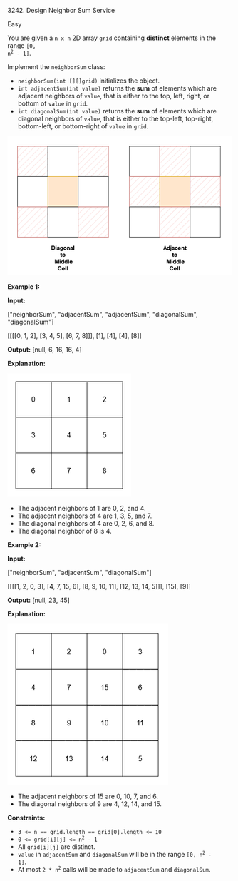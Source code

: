 3242\. Design Neighbor Sum Service

Easy

You are given a `n x n` 2D array `grid` containing **distinct** elements in the range <code>[0, n<sup>2</sup> - 1]</code>.

Implement the `neighborSum` class:

*   `neighborSum(int [][]grid)` initializes the object.
*   `int adjacentSum(int value)` returns the **sum** of elements which are adjacent neighbors of `value`, that is either to the top, left, right, or bottom of `value` in `grid`.
*   `int diagonalSum(int value)` returns the **sum** of elements which are diagonal neighbors of `value`, that is either to the top-left, top-right, bottom-left, or bottom-right of `value` in `grid`.

![](design.png)

**Example 1:**

**Input:**

["neighborSum", "adjacentSum", "adjacentSum", "diagonalSum", "diagonalSum"]

[[[[0, 1, 2], [3, 4, 5], [6, 7, 8]]], [1], [4], [4], [8]]

**Output:** [null, 6, 16, 16, 4]

**Explanation:**

**![](designexample0.png)**

*   The adjacent neighbors of 1 are 0, 2, and 4.
*   The adjacent neighbors of 4 are 1, 3, 5, and 7.
*   The diagonal neighbors of 4 are 0, 2, 6, and 8.
*   The diagonal neighbor of 8 is 4.

**Example 2:**

**Input:**

["neighborSum", "adjacentSum", "diagonalSum"]

[[[[1, 2, 0, 3], [4, 7, 15, 6], [8, 9, 10, 11], [12, 13, 14, 5]]], [15], [9]]

**Output:** [null, 23, 45]

**Explanation:**

**![](designexample2.png)**

*   The adjacent neighbors of 15 are 0, 10, 7, and 6.
*   The diagonal neighbors of 9 are 4, 12, 14, and 15.

**Constraints:**

*   `3 <= n == grid.length == grid[0].length <= 10`
*   <code>0 <= grid[i][j] <= n<sup>2</sup> - 1</code>
*   All `grid[i][j]` are distinct.
*   `value` in `adjacentSum` and `diagonalSum` will be in the range <code>[0, n<sup>2</sup> - 1]</code>.
*   At most <code>2 * n<sup>2</sup></code> calls will be made to `adjacentSum` and `diagonalSum`.
